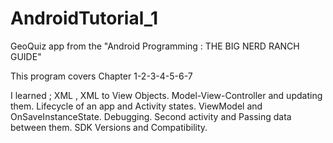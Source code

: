 # AndroidTutorial_1
 GeoQuiz app from the "Android Programming : THE BIG NERD RANCH GUIDE"

 This program covers Chapter 1-2-3-4-5-6-7

 I learned ;
 XML , XML to View Objects.
 Model-View-Controller and updating them.
 Lifecycle of an app and Activity states.
 ViewModel and OnSaveInstanceState.
 Debugging.
 Second activity and Passing data between them.
 SDK Versions and Compatibility.
